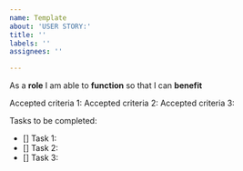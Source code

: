```yaml
---
name: Template
about: 'USER STORY:'
title: ''
labels: ''
assignees: ''

---
```


As a **role** I am able to **function** so that I can **benefit**

Accepted criteria 1:
Accepted criteria 2:
Accepted criteria 3:

Tasks to be completed:
- [] Task 1:
- [] Task 2:
- [] Task 3:
